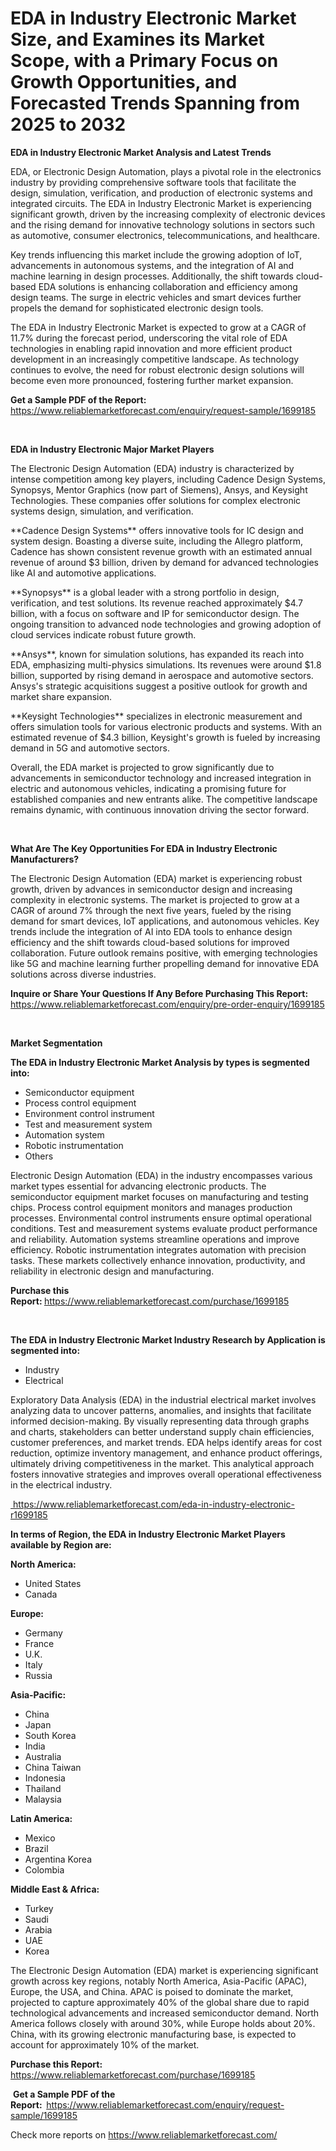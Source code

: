 <p><h1>EDA in Industry Electronic Market Size, and Examines its Market Scope, with a Primary Focus on Growth Opportunities, and Forecasted Trends Spanning from 2025 to 2032</h1></p><p><strong>EDA in Industry Electronic Market Analysis and Latest Trends</strong></p>
<p><p>EDA, or Electronic Design Automation, plays a pivotal role in the electronics industry by providing comprehensive software tools that facilitate the design, simulation, verification, and production of electronic systems and integrated circuits. The EDA in Industry Electronic Market is experiencing significant growth, driven by the increasing complexity of electronic devices and the rising demand for innovative technology solutions in sectors such as automotive, consumer electronics, telecommunications, and healthcare.</p><p>Key trends influencing this market include the growing adoption of IoT, advancements in autonomous systems, and the integration of AI and machine learning in design processes. Additionally, the shift towards cloud-based EDA solutions is enhancing collaboration and efficiency among design teams. The surge in electric vehicles and smart devices further propels the demand for sophisticated electronic design tools.</p><p>The EDA in Industry Electronic Market is expected to grow at a CAGR of 11.7% during the forecast period, underscoring the vital role of EDA technologies in enabling rapid innovation and more efficient product development in an increasingly competitive landscape. As technology continues to evolve, the need for robust electronic design solutions will become even more pronounced, fostering further market expansion.</p></p>
<p><strong>Get a Sample PDF of the Report:&nbsp;</strong> <a href="https://www.reliablemarketforecast.com/enquiry/request-sample/1699185?utm_campaign=1130&utm_medium=2&utm_source=Github&utm_content=ia&utm_term=09012025&utm_id=eda-in-industry-electronic">https://www.reliablemarketforecast.com/enquiry/request-sample/1699185</a></p>
<p>&nbsp;</p>
<p><strong>EDA in Industry Electronic Major Market Players</strong></p>
<p><p>The Electronic Design Automation (EDA) industry is characterized by intense competition among key players, including Cadence Design Systems, Synopsys, Mentor Graphics (now part of Siemens), Ansys, and Keysight Technologies. These companies offer solutions for complex electronic systems design, simulation, and verification.</p><p>**Cadence Design Systems** offers innovative tools for IC design and system design. Boasting a diverse suite, including the Allegro platform, Cadence has shown consistent revenue growth with an estimated annual revenue of around $3 billion, driven by demand for advanced technologies like AI and automotive applications. </p><p>**Synopsys** is a global leader with a strong portfolio in design, verification, and test solutions. Its revenue reached approximately $4.7 billion, with a focus on software and IP for semiconductor design. The ongoing transition to advanced node technologies and growing adoption of cloud services indicate robust future growth.</p><p>**Ansys**, known for simulation solutions, has expanded its reach into EDA, emphasizing multi-physics simulations. Its revenues were around $1.8 billion, supported by rising demand in aerospace and automotive sectors. Ansys's strategic acquisitions suggest a positive outlook for growth and market share expansion.</p><p>**Keysight Technologies** specializes in electronic measurement and offers simulation tools for various electronic products and systems. With an estimated revenue of $4.3 billion, Keysight's growth is fueled by increasing demand in 5G and automotive sectors.</p><p>Overall, the EDA market is projected to grow significantly due to advancements in semiconductor technology and increased integration in electric and autonomous vehicles, indicating a promising future for established companies and new entrants alike. The competitive landscape remains dynamic, with continuous innovation driving the sector forward.</p></p>
<p>&nbsp;</p>
<p><strong>What Are The Key Opportunities For EDA in Industry Electronic Manufacturers?</strong></p>
<p><p>The Electronic Design Automation (EDA) market is experiencing robust growth, driven by advances in semiconductor design and increasing complexity in electronic systems. The market is projected to grow at a CAGR of around 7% through the next five years, fueled by the rising demand for smart devices, IoT applications, and autonomous vehicles. Key trends include the integration of AI into EDA tools to enhance design efficiency and the shift towards cloud-based solutions for improved collaboration. Future outlook remains positive, with emerging technologies like 5G and machine learning further propelling demand for innovative EDA solutions across diverse industries.</p></p>
<p><strong>Inquire or Share Your Questions If Any Before Purchasing This Report:</strong> <a href="https://www.reliablemarketforecast.com/enquiry/pre-order-enquiry/1699185?utm_campaign=1130&utm_medium=2&utm_source=Github&utm_content=ia&utm_term=09012025&utm_id=eda-in-industry-electronic">https://www.reliablemarketforecast.com/enquiry/pre-order-enquiry/1699185</a></p>
<p>&nbsp;</p>
<p><strong>Market Segmentation</strong></p>
<p><strong>The EDA in Industry Electronic Market Analysis by types is segmented into:</strong></p>
<p><ul><li>Semiconductor equipment</li><li>Process control equipment</li><li>Environment control instrument</li><li>Test and measurement system</li><li>Automation system</li><li>Robotic instrumentation</li><li>Others</li></ul></p>
<p><p>Electronic Design Automation (EDA) in the industry encompasses various market types essential for advancing electronic products. The semiconductor equipment market focuses on manufacturing and testing chips. Process control equipment monitors and manages production processes. Environmental control instruments ensure optimal operational conditions. Test and measurement systems evaluate product performance and reliability. Automation systems streamline operations and improve efficiency. Robotic instrumentation integrates automation with precision tasks. These markets collectively enhance innovation, productivity, and reliability in electronic design and manufacturing.</p></p>
<p><strong>Purchase this Report:&nbsp;</strong><a href="https://www.reliablemarketforecast.com/purchase/1699185?utm_campaign=1130&utm_medium=2&utm_source=Github&utm_content=ia&utm_term=09012025&utm_id=eda-in-industry-electronic">https://www.reliablemarketforecast.com/purchase/1699185</a></p>
<p>&nbsp;</p>
<p><strong>The EDA in Industry Electronic Market Industry Research by Application is segmented into:</strong></p>
<p><ul><li>Industry</li><li>Electrical</li></ul></p>
<p><p>Exploratory Data Analysis (EDA) in the industrial electrical market involves analyzing data to uncover patterns, anomalies, and insights that facilitate informed decision-making. By visually representing data through graphs and charts, stakeholders can better understand supply chain efficiencies, customer preferences, and market trends. EDA helps identify areas for cost reduction, optimize inventory management, and enhance product offerings, ultimately driving competitiveness in the market. This analytical approach fosters innovative strategies and improves overall operational effectiveness in the electrical industry.</p></p>
<p><a href="https://www.reliablemarketforecast.com/eda-in-industry-electronic-r1699185?utm_campaign=1130&utm_medium=2&utm_source=Github&utm_content=ia&utm_term=09012025&utm_id=eda-in-industry-electronic">&nbsp;https://www.reliablemarketforecast.com/eda-in-industry-electronic-r1699185</a></p>
<p><strong>In terms of Region, the EDA in Industry Electronic Market Players available by Region are:</strong></p>
<p>
    <p> <strong> North America: </strong>
        <ul>
            <li>United States</li>
            <li>Canada</li>
        </ul>
        </p> 
    <p> <strong> Europe: </strong>
        <ul>
            <li>Germany</li>
            <li>France</li>
            <li>U.K.</li>
            <li>Italy</li>
            <li>Russia</li>
        </ul>
        </p> 
    <p> <strong> Asia-Pacific: </strong>
        <ul>
            <li>China</li>
            <li>Japan</li>
            <li>South Korea</li>
            <li>India</li>
            <li>Australia</li>
            <li>China Taiwan</li>
            <li>Indonesia</li>
            <li>Thailand</li>
            <li>Malaysia</li>
        </ul>
        </p> 
    <p> <strong> Latin America: </strong>
        <ul>
            <li>Mexico</li>
            <li>Brazil</li>
            <li>Argentina Korea</li>
            <li>Colombia</li>
        </ul>
        </p> 
    <p> <strong> Middle East & Africa: </strong>
        <ul>
            <li>Turkey</li>
            <li>Saudi</li>
            <li>Arabia</li>
            <li>UAE</li>
            <li>Korea</li>
        </ul>
    </p>
    </p>
<p><p>The Electronic Design Automation (EDA) market is experiencing significant growth across key regions, notably North America, Asia-Pacific (APAC), Europe, the USA, and China. APAC is poised to dominate the market, projected to capture approximately 40% of the global share due to rapid technological advancements and increased semiconductor demand. North America follows closely with around 30%, while Europe holds about 20%. China, with its growing electronic manufacturing base, is expected to account for approximately 10% of the market.</p></p>
<p><strong>Purchase this Report: </strong><a href="https://www.reliablemarketforecast.com/purchase/1699185?utm_campaign=1130&utm_medium=2&utm_source=Github&utm_content=ia&utm_term=09012025&utm_id=eda-in-industry-electronic">https://www.reliablemarketforecast.com/purchase/1699185</a></p>
<p>&nbsp;<strong>Get a Sample PDF of the Report:&nbsp;&nbsp;</strong><a href="https://www.reliablemarketforecast.com/enquiry/request-sample/1699185?utm_campaign=1130&utm_medium=2&utm_source=Github&utm_content=ia&utm_term=09012025&utm_id=eda-in-industry-electronic">https://www.reliablemarketforecast.com/enquiry/request-sample/1699185</a></p>
<p><strong></strong></p>
<p>Check more reports on <a href="https://www.reliablemarketforecast.com/?utm_campaign=1130&utm_medium=2&utm_source=Github&utm_content=ia&utm_term=09012025&utm_id=eda-in-industry-electronic">https://www.reliablemarketforecast.com/</a></p>